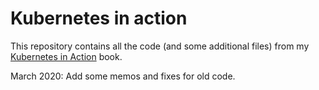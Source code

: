 # Kubernetes in action

This repository contains all the code (and some additional files) from my [Kubernetes in Action](https://k8s.si/book) book.

March 2020: Add some memos and fixes for old code.

